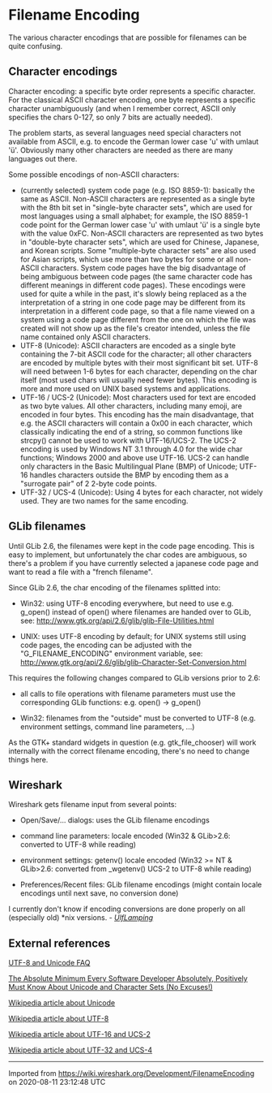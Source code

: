# Filename Encoding

The various character encodings that are possible for filenames can be quite confusing.

## Character encodings

Character encoding: a specific byte order represents a specific character. For the classical ASCII character encoding, one byte represents a specific character unambiguously (and when I remember correct, ASCII only specifies the chars 0-127, so only 7 bits are actually needed).

The problem starts, as several languages need special characters not available from ASCII, e.g. to encode the German lower case 'u' with umlaut 'ü'. Obviously many other characters are needed as there are many languages out there.

Some possible encodings of non-ASCII characters:

  - (currently selected) system code page (e.g. ISO 8859-1): basically the same as ASCII.  Non-ASCII characters are represented as a single byte with the 8th bit set in "single-byte character sets", which are used for most languages using a small alphabet; for example, the ISO 8859-1 code point for the German lower case 'u' with umlaut 'ü' is a single byte with the value 0xFC. Non-ASCII characters are represented as two bytes in "double-byte character sets", which are used for Chinese, Japanese, and Korean scripts.  Some "multiple-byte character sets" are also used for Asian scripts, which use more than two bytes for some or all non-ASCII characters. System code pages have the big disadvantage of being ambiguous between code pages (the same character code has different meanings in different code pages). These encodings were used for quite a while in the past, it's slowly being replaced as a the interpretation of a string in one code page may be different from its interpretation in a different code page, so that a file name viewed on a system using a code page different from the one on which the file was created will not show up as the file's creator intended, unless the file name contained only ASCII characters.
  - UTF-8 (Unicode): ASCII characters are encoded as a single byte containing the 7-bit ASCII code for the character; all other characters are encoded by multiple bytes with their most significant bit set. UTF-8 will need between 1-6 bytes for each character, depending on the char itself (most used chars will usually need fewer bytes). This encoding is more and more used on UNIX based systems and applications.
  - UTF-16 / UCS-2 (Unicode): Most characters used for text are encoded as two byte values. All other characters, including many emoji, are encoded in four bytes. This encoding has the main disadvantage, that e.g. the ASCII characters will contain a 0x00 in each character, which classically indicating the end of a string, so common functions like strcpy() cannot be used to work with UTF-16/UCS-2. The UCS-2 encoding is used by Windows NT 3.1 through 4.0 for the wide char functions; Windows 2000 and above use UTF-16. UCS-2 can handle only characters in the Basic Multilingual Plane (BMP) of Unicode; UTF-16 handles characters outside the BMP by encoding them as a "surrogate pair" of 2 2-byte code points.
  - UTF-32 / UCS-4 (Unicode): Using 4 bytes for each character, not widely used. They are two names for the same encoding.

## GLib filenames

Until GLib 2.6, the filenames were kept in the code page encoding. This is easy to implement, but unfortunately the char codes are ambiguous, so there's a problem if you have currently selected a japanese code page and want to read a file with a "french filename".

Since GLib 2.6, the char encoding of the filenames splitted into:

  - Win32: using UTF-8 encoding everywhere, but need to use e.g. g\_open() instead of open() where filenames are handed over to GLib, see: <http://www.gtk.org/api/2.6/glib/glib-File-Utilities.html>

  - UNIX: uses UTF-8 encoding by default; for UNIX systems still using code pages, the encoding can be adjusted with the "G\_FILENAME\_ENCODING" environment variable, see: <http://www.gtk.org/api/2.6/glib/glib-Character-Set-Conversion.html>

This requires the following changes compared to GLib versions prior to 2.6:

  - all calls to file operations with filename parameters must use the corresponding GLib functions: e.g. open() -\> g\_open()

  - Win32: filenames from the "outside" must be converted to UTF-8 (e.g. environment settings, command line parameters, ...)

As the GTK+ standard widgets in question (e.g. gtk\_file\_chooser) will work internally with the correct filename encoding, there's no need to change things here.

## Wireshark

Wireshark gets filename input from several points:

  - Open/Save/... dialogs: uses the GLib filename encodings

  - command line parameters: locale encoded (Win32 & GLib\>2.6: converted to UTF-8 while reading)

  - environment settings: getenv() locale encoded (Win32 \>= NT & GLib\>2.6: converted from \_wgetenv() UCS-2 to UTF-8 while reading)

  - Preferences/Recent files: GLib filename encodings (might contain locale encodings until next save, no conversion done)

I currently don't know if encoding conversions are done properly on all (especially old) \*nix versions. - *[UlfLamping](/UlfLamping)*

## External references

[UTF-8 and Unicode FAQ](http://www.cl.cam.ac.uk/~mgk25/unicode.html)

[The Absolute Minimum Every Software Developer Absolutely, Positively Must Know About Unicode and Character Sets (No Excuses\!)](http://www.joelonsoftware.com/articles/Unicode.html)

[Wikipedia article about Unicode](http://en.wikipedia.org/wiki/Unicode)

[Wikipedia article about UTF-8](http://en.wikipedia.org/wiki/UTF-8)

[Wikipedia article about UTF-16 and UCS-2](http://en.wikipedia.org/wiki/UTF-16/UCS-2)

[Wikipedia article about UTF-32 and UCS-4](http://en.wikipedia.org/wiki/UTF-32/UCS-4)

---

Imported from https://wiki.wireshark.org/Development/FilenameEncoding on 2020-08-11 23:12:48 UTC
